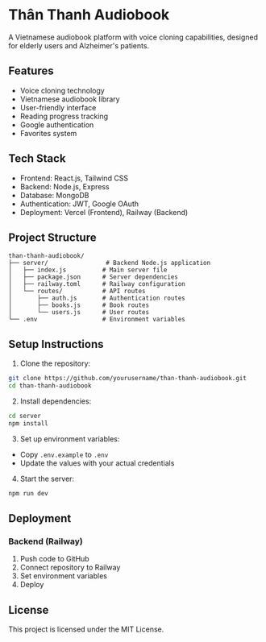 # Thân Thanh Audiobook

A Vietnamese audiobook platform with voice cloning capabilities, designed for elderly users and Alzheimer's patients.

## Features

- Voice cloning technology
- Vietnamese audiobook library
- User-friendly interface
- Reading progress tracking
- Google authentication
- Favorites system

## Tech Stack

- Frontend: React.js, Tailwind CSS
- Backend: Node.js, Express
- Database: MongoDB
- Authentication: JWT, Google OAuth
- Deployment: Vercel (Frontend), Railway (Backend)

## Project Structure

```
than-thanh-audiobook/
├── server/                # Backend Node.js application
│   ├── index.js          # Main server file
│   ├── package.json      # Server dependencies
│   ├── railway.toml      # Railway configuration
│   └── routes/           # API routes
│       ├── auth.js       # Authentication routes
│       ├── books.js      # Book routes
│       └── users.js      # User routes
└── .env                  # Environment variables
```

## Setup Instructions

1. Clone the repository:
```bash
git clone https://github.com/yourusername/than-thanh-audiobook.git
cd than-thanh-audiobook
```

2. Install dependencies:
```bash
cd server
npm install
```

3. Set up environment variables:
- Copy `.env.example` to `.env`
- Update the values with your actual credentials

4. Start the server:
```bash
npm run dev
```

## Deployment

### Backend (Railway)
1. Push code to GitHub
2. Connect repository to Railway
3. Set environment variables
4. Deploy

## License

This project is licensed under the MIT License. 
